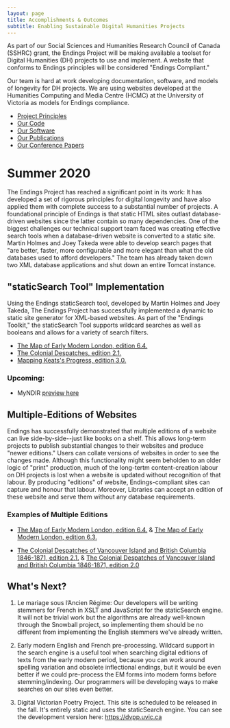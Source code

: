 ```yaml
---
layout: page
title: Accomplishments & Outcomes
subtitle: Enabling Sustainable Digital Humanities Projects
---
```


As part of our Social Sciences and Humanities Research Council of Canada (SSHRC) grant, the Endings Project will be making available a toolset for Digital Humanities (DH) projects to use and implement. A website that conforms to Endings principles will be considered "Endings Compliant." 

Our team is hard at work developing documentation, software, and models of longevity for DH projects. We are using websites developed at the Humanities Computing and Media Centre (HCMC) at the University of Victoria as models for Endings compliance. 

* [Project Principles](../principles)
* [Our Code](https://github.com/projectEndings/)
* [Our Software](../software)
* [Our Publications](../articles)
* [Our Conference Papers](../papers)

# Summer 2020

The Endings Project has reached a significant point in its work: It has developed a set of rigorous principles for digital longevity and have also applied
them with complete success to a substantial number of projects. A foundational principle of Endings is that static HTML sites outlast database-driven websites since the latter contain so many dependencies. One of the biggest challenges our technical support team faced was creating effective search tools when a database-driven website is converted to a static site. Martin Holmes and Joey Takeda were able to develop search pages that "are better, faster, more configurable and more elegant than what the old databases used to afford developers." The team has already taken down two XML database applications and shut down an entire Tomcat instance. 

## "staticSearch Tool" Implementation 

Using the Endings staticSearch tool, developed by Martin Holmes and Joey Takeda, The Endings Project has successfully implemented a dynamic to static site generator for XML-based websites. As part of the "Endings Toolkit," the staticSearch Tool supports wildcard searches as well as booleans and allows for a variety of search filters. 

* [The Map of Early Modern London, edition 6.4.](https://mapoflondon.uvic.ca/)
* [The Colonial Despatches, edition 2.1.](https://bcgenesis.uvic.ca/search.html)
* [Mapping Keats's Progress, edition 3.0.](https://johnkeats.uvic.ca/)

### Upcoming: 
* MyNDIR [preview here](https://hcmc.uvic.ca/~myndir/site/)

## Multiple-Editions of Websites

Endings has successfully demonstrated that multiple editions of a website can live side-by-side--just like books on a shelf. This allows long-term projects to publish substantial changes to their websites and produce "newer editions." Users can collate versions of websites in order to see the changes made. Although this functionality might seem beholden to an older logic of "print" production, much of the long-tertm content-creation labour on DH projects is lost when a website is updated without recognition of that labour. By producing "editions" of website, Endings-compliant sites can capture and honour that labour. Moreover, Libraries can accept an edition of these website and serve them without any database requirements. 

### Examples of Multiple Editions 
* [The Map of Early Modern London, edition 6.4.](https://mapoflondon.uvic.ca/) & [The Map of Early Modern London, edition 6.3.](https://mapoflondon.uvic.ca/old/6.3/)

*   [The Colonial Despatches of Vancouver Island and British Columbia 1846-1871, edition 2.1.](https://bcgenesis.uvic.ca/) & [The Colonial Despatches of Vancouver Island and British Columbia 1846-1871, edition 2.0](https://bcgenesis.uvic.ca/old/2.0/)

## What's Next? 

1. Le mariage sous l’Ancien Régime: Our developers will be writing stemmers for French in XSLT and JavaScript for the staticSearch engine. It will not be trivial work but the algorithms are already well-known through the Snowball project, so implementing them should be no different from implementing the English stemmers we've already written.

 2. Early modern English and French pre-processing. Wildcard support in the search engine is a useful tool when searching digital editions of texts from the early modern period, because you can work around spelling variation and obsolete inflectional endings, but it would be even better if we could pre-process the EM forms into modern forms before stemming/indexing. Our programmers will be developing ways to make searches on our sites even better.

3. Digital Victorian Poetry Project. This site is scheduled to be released in the fall. It's entirely static and uses the staticSearch engine. You can see the development version here: 
<https://dvpp.uvic.ca>

